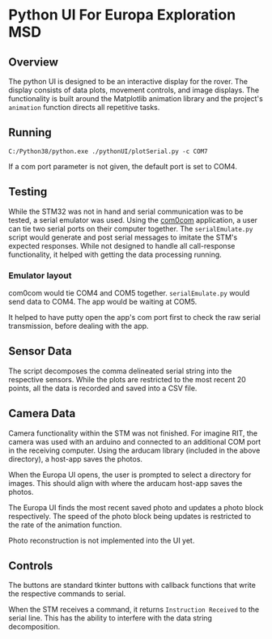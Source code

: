 # Python UI For Europa Exploration MSD

## Overview

The python UI is designed to be an interactive display for the rover. The display consists of data plots, movement controls, and image displays. The functionality is built around the Matplotlib animation library and the project's `animation` function directs all repetitive tasks.

## Running

`C:/Python38/python.exe ./pythonUI/plotSerial.py -c COM7 `

If a com port parameter is not given, the default port is set to COM4.

## Testing

While the STM32 was not in hand and serial communication was to be tested, a serial emulator was used. Using the [com0com](https://com0com.sourceforge.net/) application, a user can tie two serial ports on their computer together. The `serialEmulate.py` script would generate and post serial messages to imitate the STM's expected responses. While not designed to handle all call-response functionality, it helped with getting the data processing running.

### Emulator layout

com0com would tie COM4 and COM5 together. `serialEmulate.py` would send data to COM4. The app would be waiting at COM5.

It helped to have putty open the app's com port first to check the raw serial transmission, before dealing with the app.

## Sensor Data

The script decomposes the comma delineated serial string into the respective sensors. While the plots are restricted to the most recent 20 points, all the data is recorded and saved into a CSV file.

## Camera Data

Camera functionality within the STM was not finished. For imagine RIT, the camera was used with an arduino and connected to an additional COM port in the receiving computer. Using the arducam library (included in the above directory), a host-app saves the photos.

When the Europa UI opens, the user is prompted to select a directory for images. This should align with where the arducam host-app saves the photos.

The Europa UI finds the most recent saved photo and updates a photo block respectively. The speed of the photo block being updates is restricted to the rate of the animation function.

Photo reconstruction is not implemented into the UI yet.

## Controls

The buttons are standard tkinter buttons with callback functions that write the respective commands to serial.

When the STM receives a command, it returns `Instruction Received` to the serial line. This has the ability to interfere with the data string decomposition.
